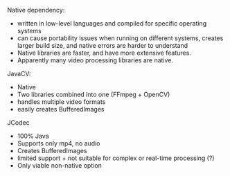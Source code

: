 Native dependency:
- written in low-level languages and compiled for specific operating systems 
- can cause portability issues when running on different systems, creates larger build size, and native errors are harder to understand
- Native libraries are faster, and have more extensive features. 
- Apparently many video processing libraries are native.

JavaCV: 
- Native
- Two libraries combined into one (FFmpeg + OpenCV)
- handles multiple video formats
- easily creates BufferedImages

JCodec
- 100% Java
- Supports only mp4, no audio
- Creates BufferedImages
- limited support + not suitable for complex or real-time processing (?)
- Only viable non-native option



